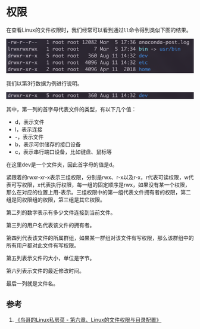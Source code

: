 # 权限

在查看Linux的文件权限时，我们经常可以看到通过`ll`命令得到类似下图的结果。

![](resources/permission_1.png)

我们以第3行数据为例进行说明。

![](resources/permission_2.png)

其中，第一列的首字母代表文件的类型，有以下几个值：

- d，表示文件
- l，表示连接
- -，表示文件
- b，表示可供储存的接口设备
- c，表示串行端口设备，比如键盘、鼠标等

在这里dev是一个文件夹，因此首字母的值是d。

紧跟着的rwxr-xr-x表示三组权限，分别是rwx、r-x以及r-x，r代表可读权限，w代表可写权限，x代表执行权限，每一组的固定顺序是rwx，如果没有某一个权限，那么在对应的位置上用-表示。三组权限中的第一组代表文件拥有者的权限，第二组是同权限组的权限，第三组是其它权限。

第二列的数字表示有多少文件连接到当前文件。

第三列的用户名代表该文件的拥有者。

第四列代表该文件的所属群组，如果某一群组对该文件有写权限，那么该群组中的所有用户都对此文件有写权限。

第五列表示文件的大小，单位是字节。

第六列表示文件的最近修改时间。

最后一列就是文件名。

## 参考

1. [《鸟哥的Linux私房菜 - 第六章、Linux的文件权限与目录配置》](http://cn.linux.vbird.org/linux_basic/0210filepermission.php#filepermission)
